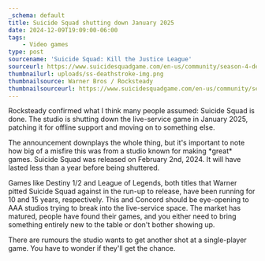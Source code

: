 ```yaml
---
_schema: default
title: Suicide Squad shutting down January 2025
date: 2024-12-09T19:09:00-06:00
tags:
    - Video games
type: post
sourcename: 'Suicide Squad: Kill the Justice League'
sourceurl: https://www.suicidesquadgame.com/en-us/community/season-4-deep-dive
thumbnailurl: uploads/ss-deathstroke-img.png
thumbnailsource: Warner Bros / Rocksteady
thumbnailsourceurl: https://www.suicidesquadgame.com/en-us/community/season-4-deep-dive
---
```

Rocksteady confirmed what I think many people assumed: Suicide Squad is done. The studio is shutting down the live-service game in January 2025, patching it for offline support and moving on to something else.

The announcement downplays the whole thing, but it's important to note how big of a misfire this was from a studio known for making \*great\* games. Suicide Squad was released on February 2nd, 2024. It will have lasted less than a year before being shuttered.

Games like Destiny 1/2 and League of Legends, both titles that Warner pitted Suicide Squad against in the run-up to release, have been running for 10 and 15 years, respectively. This and Concord should be eye-opening to AAA studios trying to break into the live-service space. The market has matured, people have found their games, and you either need to bring something entirely new to the table or don't bother showing up.

There are rumours the studio wants to get another shot at a single-player game. You have to wonder if they'll get the chance.